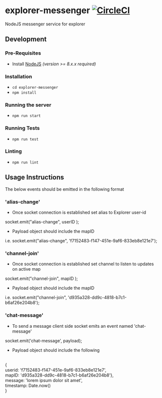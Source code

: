 # explorer-messenger [![CircleCI](https://circleci.com/gh/CMUCloudComputing/explorer-messenger.svg?style=svg)](https://circleci.com/gh/CMUCloudComputing/explorer-messenger)
NodeJS messenger service for explorer

## Development
### Pre-Requisites
- Install [NodeJS](https://nodejs.org/en/download/) *(version >= 8.x.x required)*

### Installation
- `cd explorer-messenger`
- `npm install`

### Running the server
- `npm run start`

### Running Tests
- `npm run test`

### Linting
- `npm run lint`

## Usage Instructions

The below events should be emitted in the following format

### 'alias-change' 

  - Once socket connection is established set alias to Explorer user-id

  socket.emit("alias-change", userID );

  - Payload object should include the mapID 

  i.e. socket.emit("alias-change", 'f7152483-f147-451e-9af6-833eb8e121e7');


### 'channel-join' 

  - Once socket connection is established set channel to listen to updates on active map

  socket.emit("channel-join", mapID );
  
  - Payload object should include the mapID 

  i.e. socket.emit("channel-join", 'd935a328-dd9c-4818-b7c1-b6af26e204b8');


### 'chat-message'

  - To send a message client side socket emits an event named 'chat-message'

  socket.emit('chat-message', payload);

  - Payload object should include the following

<br/>  {
<br/>    userid: 'f7152483-f147-451e-9af6-833eb8e121e7',
<br/>    mapID: 'd935a328-dd9c-4818-b7c1-b6af26e204b8'},
<br/>    message: 'lorem ipsum dolor sit amet',
<br/>    timestamp: Date.now()
<br/>  }
